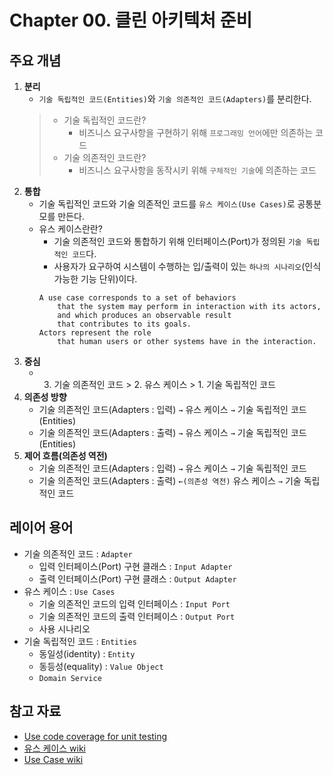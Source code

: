 # Chapter 00. 클린 아키텍처 준비

## 주요 개념
1. **분리**
   - `기술 독립적인 코드(Entities)`와 `기술 의존적인 코드(Adapters)`를 분리한다.
   > - 기술 독립적인 코드란?
   >   - 비즈니스 요구사항을 구현하기 위해 `프로그래밍 언어`에만 의존하는 코드
   > - 기술 의존적인 코드란?
   >   - 비즈니스 요구사항을 동작시키 위해 `구체적인 기술`에 의존하는 코드
1. **통합**
   - 기술 독립적인 코드와 기술 의존적인 코드를 `유스 케이스(Use Cases)`로 공통분모를 만든다.
   - 유스 케이스란란?
     - 기술 의존적인 코드와 통합하기 위해 인터페이스(Port)가 정의된 `기술 독립적인 코드`다.
     - 사용자가 요구하여 시스템이 수행하는 입/출력이 있는 `하나의 시나리오`(인식가능한 기능 단위)이다.
     ```
     A use case corresponds to a set of behaviors 
         that the system may perform in interaction with its actors, 
         and which produces an observable result 
         that contributes to its goals. 
     Actors represent the role 
         that human users or other systems have in the interaction.
     ```
1. **중심**
   - 3. 기술 의존적인 코드 > 2. 유스 케이스 > 1. 기술 독립적인 코드
1. **의존성 방향**
   - 기술 의존적인 코드(Adapters : 입력) `→` 유스 케이스 `→` 기술 독립적인 코드(Entities)
   - 기술 의존적인 코드(Adapters : 출력) `→` 유스 케이스 `→` 기술 독립적인 코드(Entities)
1. **제어 흐름(의존성 역전)**
   - 기술 의존적인 코드(Adapters : 입력) `→` 유스 케이스 `→` 기술 독립적인 코드
   - 기술 의존적인 코드(Adapters : 출력) `←(의존성 역전)` 유스 케이스 `→` 기술 독립적인 코드

## 레이어 용어
- 기술 의존적인 코드 : `Adapter`
  - 입력 인터페이스(Port) 구현 클래스 : `Input Adapter`
  - 출력 인터페이스(Port) 구현 클래스 : `Output Adapter`
- 유스 케이스 : `Use Cases`
  - 기술 의존적인 코드의 입력 인터페이스 : `Input Port`
  - 기술 의존적인 코드의 출력 인터페이스 : `Output Port`
  - 사용 시나리오
- 기술 독립적인 코드 : `Entities`
  - 동일성(identity) : `Entity`
  - 동등성(equality) : `Value Object`
  - `Domain Service`

## 참고 자료
- [Use code coverage for unit testing](https://learn.microsoft.com/en-us/dotnet/core/testing/unit-testing-code-coverage?tabs=windows)
- [유스 케이스 wiki](https://ko.wikipedia.org/wiki/%EC%9C%A0%EC%8A%A4_%EC%BC%80%EC%9D%B4%EC%8A%A4)
- [Use Case wiki](https://en.wikipedia.org/wiki/Use_case)